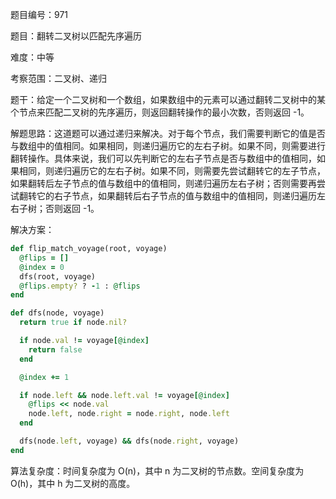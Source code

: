 题目编号：971

题目：翻转二叉树以匹配先序遍历

难度：中等

考察范围：二叉树、递归

题干：给定一个二叉树和一个数组，如果数组中的元素可以通过翻转二叉树中的某个节点来匹配二叉树的先序遍历，则返回翻转操作的最小次数，否则返回 -1。

解题思路：这道题可以通过递归来解决。对于每个节点，我们需要判断它的值是否与数组中的值相同。如果相同，则递归遍历它的左右子树。如果不同，则需要进行翻转操作。具体来说，我们可以先判断它的左右子节点是否与数组中的值相同，如果相同，则递归遍历它的左右子树。如果不同，则需要先尝试翻转它的左子节点，如果翻转后左子节点的值与数组中的值相同，则递归遍历左右子树；否则需要再尝试翻转它的右子节点，如果翻转后右子节点的值与数组中的值相同，则递归遍历左右子树；否则返回 -1。

解决方案：

```ruby
def flip_match_voyage(root, voyage)
  @flips = []
  @index = 0
  dfs(root, voyage)
  @flips.empty? ? -1 : @flips
end

def dfs(node, voyage)
  return true if node.nil?

  if node.val != voyage[@index]
    return false
  end

  @index += 1

  if node.left && node.left.val != voyage[@index]
    @flips << node.val
    node.left, node.right = node.right, node.left
  end

  dfs(node.left, voyage) && dfs(node.right, voyage)
end
```

算法复杂度：时间复杂度为 O(n)，其中 n 为二叉树的节点数。空间复杂度为 O(h)，其中 h 为二叉树的高度。